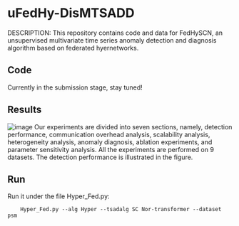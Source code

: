 # uFedHy-DisMTSADD

DESCRIPTION: This repository contains code and data for FedHySCN, an unsupervised multivariate time series anomaly detection and diagnosis algorithm based on federated hyernetworks.

## Code

Currently in the submission stage, stay tuned!

## Results
![image](https://github.com/user-attachments/assets/723cac2b-88ac-404a-a949-684ffb708559)
Our experiments are divided into seven sections, namely, detection performance, communication overhead analysis, scalability analysis, heterogeneity analysis, anomaly diagnosis, ablation experiments, and parameter sensitivity analysis. All the experiments are performed on 9 datasets. The detection performance is illustrated in the figure.

## Run
Run it under the file Hyper_Fed.py:
```
    Hyper_Fed.py --alg Hyper --tsadalg SC Nor-transformer --dataset psm
